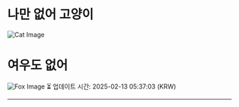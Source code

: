 
# 나만 없어 고양이

![Cat Image](https://cdn2.thecatapi.com/images/asr.jpg)

# 여우도 없어
![Fox Image](https://randomfox.ca/images/67.jpg)
⏳ 업데이트 시간: 2025-02-13 05:37:03 (KRW)

---

